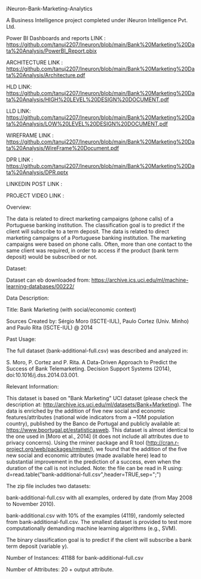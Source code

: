 iNeuron-Bank-Marketing-Analytics

A Business Intelligence project completed under iNeuron Intelligence Pvt. Ltd.

Power BI Dashboards and reports LINK : https://github.com/tanuj2207/Ineuron/blob/main/Bank%20Marketing%20Data%20Analysis/PowerBI_Report.pbix

ARCHITECTURE LINK : https://github.com/tanuj2207/Ineuron/blob/main/Bank%20Marketing%20Data%20Analysis/Architecture.pdf

HLD LINK: https://github.com/tanuj2207/Ineuron/blob/main/Bank%20Marketing%20Data%20Analysis/HIGH%20LEVEL%20DESIGN%20DOCUMENT.pdf

LLD LINK: https://github.com/tanuj2207/Ineuron/blob/main/Bank%20Marketing%20Data%20Analysis/LOW%20LEVEL%20DESIGN%20DOCUMENT.pdf

WIREFRAME LINK : https://github.com/tanuj2207/Ineuron/blob/main/Bank%20Marketing%20Data%20Analysis/WireFrame%20Document.pdf

DPR LINK : https://github.com/tanuj2207/Ineuron/blob/main/Bank%20Marketing%20Data%20Analysis/DPR.pptx

LINKEDIN POST LINK : 

PROJECT VIDEO LINK : 

Overview:

The data is related to direct marketing campaigns (phone calls) of a Portuguese banking institution. The classification goal is to predict if the client will subscribe to a term deposit. The data is related to direct marketing campaigns of a Portuguese banking institution. The marketing campaigns were based on phone calls. Often, more than one contact to the same client was required, in order to access if the product (bank term deposit) would be subscribed or not.

Dataset:

Dataset can eb downloaded from: https://archive.ics.uci.edu/ml/machine-learning-databases/00222/

Data Description:

Title: Bank Marketing (with social/economic context)

Sources Created by: Sérgio Moro (ISCTE-IUL), Paulo Cortez (Univ. Minho) and Paulo Rita (ISCTE-IUL) @ 2014

Past Usage:

The full dataset (bank-additional-full.csv) was described and analyzed in:

S. Moro, P. Cortez and P. Rita. A Data-Driven Approach to Predict the Success of Bank Telemarketing. Decision Support Systems (2014), doi:10.1016/j.dss.2014.03.001.

Relevant Information:

This dataset is based on "Bank Marketing" UCI dataset (please check the description at: http://archive.ics.uci.edu/ml/datasets/Bank+Marketing). The data is enriched by the addition of five new social and economic features/attributes (national wide indicators from a ~10M population country), published by the Banco de Portugal and publicly available at: https://www.bportugal.pt/estatisticasweb. This dataset is almost identical to the one used in [Moro et al., 2014] (it does not include all attributes due to privacy concerns). Using the rminer package and R tool (http://cran.r-project.org/web/packages/rminer/), we found that the addition of the five new social and economic attributes (made available here) lead to substantial improvement in the prediction of a success, even when the duration of the call is not included. Note: the file can be read in R using: d=read.table("bank-additional-full.csv",header=TRUE,sep=";")

The zip file includes two datasets:

bank-additional-full.csv with all examples, ordered by date (from May 2008 to November 2010).

bank-additional.csv with 10% of the examples (4119), randomly selected from bank-additional-full.csv. The smallest dataset is provided to test more computationally demanding machine learning algorithms (e.g., SVM).

The binary classification goal is to predict if the client will subscribe a bank term deposit (variable y).

Number of Instances: 41188 for bank-additional-full.csv

Number of Attributes: 20 + output attribute.
